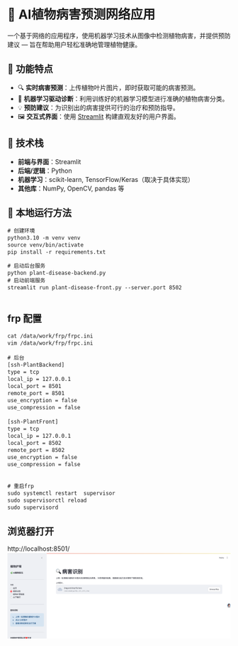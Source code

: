 # 🌿 AI植物病害预测网络应用

一个基于网络的应用程序，使用机器学习技术从图像中检测植物病害，并提供预防建议 — 旨在帮助用户轻松准确地管理植物健康。


## 🚀 功能特点

- 🔍 **实时病害预测**：上传植物叶片图片，即时获取可能的病害预测。
- 🧠 **机器学习驱动诊断**：利用训练好的机器学习模型进行准确的植物病害分类。
- 💡 **预防建议**：为识别出的病害提供可行的治疗和预防指导。
- 🖼️ **交互式界面**：使用 [Streamlit](https://streamlit.io/) 构建直观友好的用户界面。

## 🧰 技术栈

- **前端与界面**：Streamlit
- **后端/逻辑**：Python
- **机器学习**：scikit-learn, TensorFlow/Keras（取决于具体实现）
- **其他库**：NumPy, OpenCV, pandas 等

## 🔧 本地运行方法
```
# 创建环境
python3.10 -m venv venv
source venv/bin/activate
pip install -r requirements.txt 
```

```
# 启动后台服务
python plant-disease-backend.py
# 启动前端服务
streamlit run plant-disease-front.py --server.port 8502


```
## frp 配置
```
cat /data/work/frp/frpc.ini 
vim /data/work/frp/frpc.ini

# 后台
[ssh-PlantBackend]
type = tcp
local_ip = 127.0.0.1
local_port = 8501
remote_port = 8501
use_encryption = false
use_compression = false

[ssh-PlantFront]
type = tcp
local_ip = 127.0.0.1
local_port = 8502
remote_port = 8502
use_encryption = false
use_compression = false


# 重启frp
sudo systemctl restart  supervisor
sudo supervisorctl reload
sudo supervisord
```


## 浏览器打开
http://localhost:8501/
![前端展示](images/WX20250520-125949.png)